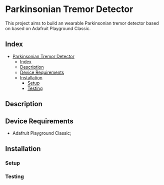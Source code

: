 # Parkinsonian Tremor Detector

This project aims to build an wearable Parkinsonian 
tremor detector based on based on Adafruit Playground 
Classic.

## Index
- [Parkinsonian Tremor Detector](#parkinsonian-tremor-detector)
  - [Index](#index)
  - [Description](#description)
  - [Device Requirements](#device-requirements)
  - [Installation](#installation)
    - [Setup](#setup)
    - [Testing](#testing)

## Description

## Device Requirements
+ Adafruit Playground Classic;

## Installation
### Setup
### Testing